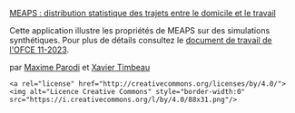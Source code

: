 [MEAPS : distribution statistique des trajets entre le domicile et le travail](https://xtimbeau.github.io/meaps/)

Cette application illustre les propriétés de MEAPS sur des simulations synthétiques. Pour plus de détails consultez le [document de travail de l'OFCE 11-2023](https://preview.meaps.fr).

par [Maxime Parodi](mailto:maxime.parodi@sciencespo.fr) et [Xavier Timbeau](mailto:xavier.timbeau@sciencespo.fr)

```{=html}
<a rel="license" href="http://creativecommons.org/licenses/by/4.0/"><img alt="Licence Creative Commons" style="border-width:0" src="https://i.creativecommons.org/l/by/4.0/88x31.png"/>
```
